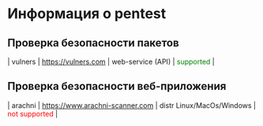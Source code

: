 # Информация о pentest

## Проверка безопасности пакетов
| vulners | https://vulners.com | web-service (API) | <font color="green">supported</font> |

## Проверка безопасности веб-приложения
| arachni | https://www.arachni-scanner.com | distr Linux/MacOs/Windows | <font color="red">not supported</font> |
